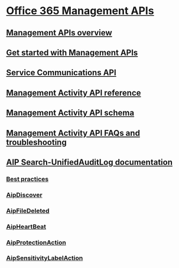 # [Office 365 Management APIs](index.md)
## [Management APIs overview](office-365-management-apis-overview.md)
## [Get started with Management APIs](get-started-with-office-365-management-apis.md)
## [Service Communications API](office-365-service-communications-api-reference.md)
## [Management Activity API reference](office-365-management-activity-api-reference.md)
## [Management Activity API schema](office-365-management-activity-api-schema.md)
## [Management Activity API FAQs and troubleshooting](troubleshooting-the-office-365-management-activity-api.md)
## [AIP Search-UnifiedAuditLog documentation](aip-unified-audit-logs-best-practices.md)
### [Best practices](aip-unified-audit-logs-best-practices.md)
### [AipDiscover](AipDiscover.md)
### [AipFileDeleted](AipFileDeleted.md)
### [AipHeartBeat](AipHeartBeat.md)
### [AipProtectionAction](AipProtectionAction.md)
### [AipSensitivityLabelAction](AipSensitivityLabelAction.md)
